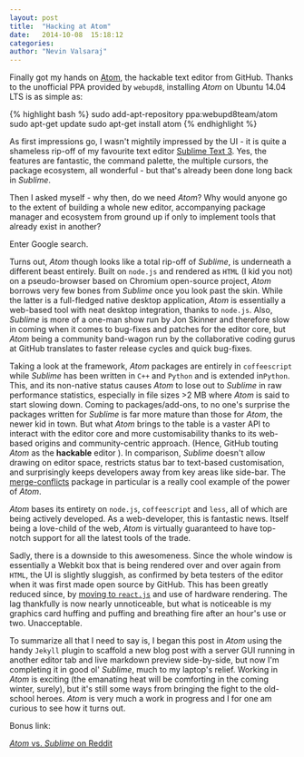 ```yaml
---
layout: post
title:  "Hacking at Atom"
date:   2014-10-08  15:18:12
categories:
author: "Nevin Valsaraj"
---
```


Finally got my hands on [Atom](https://atom.io/), the hackable text editor from GitHub. Thanks to the unofficial PPA provided by `webupd8`, installing _Atom_ on Ubuntu 14.04 LTS is as simple as:

{% highlight bash %}
sudo add-apt-repository ppa:webupd8team/atom
sudo apt-get update
sudo apt-get install atom
{% endhighlight %}

As first impressions go, I wasn't mightily impressed by the UI - it is quite a shameless rip-off of my favourite text editor [Sublime Text 3](http://www.sublimetext.com/). Yes, the features are fantastic, the command palette, the multiple cursors, the package ecosystem, all wonderful - but that's already been done long back in _Sublime_.

Then I asked myself - why then, do we need _Atom_? Why would anyone go to the extent of building a whole new editor, accompanying package manager and ecosystem from ground up if only to implement tools that already exist in another?

Enter Google search.

Turns out, _Atom_ though looks like a total rip-off of _Sublime_, is underneath a different beast entirely. Built on `node.js` and rendered as `HTML` (I kid you not) on a pseudo-browser based on Chromium open-source project, _Atom_ borrows very few bones from _Sublime_ once you look past the  skin. While the latter is a full-fledged native desktop application, _Atom_ is essentially a web-based tool with neat desktop integration, thanks to `node.js`. Also, _Sublime_ is more of a one-man show run by Jon Skinner and therefore slow in coming when it comes to bug-fixes and patches for the editor core, but _Atom_ being a community band-wagon run by the collaborative coding gurus at GitHub translates to faster release cycles and quick bug-fixes.

Taking a look at the framework, _Atom_ packages are entirely in `coffeescript` while _Sublime_ has been written in `C++` and `Python` and is extended in`Python`. This, and its non-native status causes _Atom_ to lose out to _Sublime_ in raw performance statistics, especially in file sizes >2 MB where _Atom_ is said to start slowing down. Coming to packages/add-ons, to no one's surprise the packages written for _Sublime_ is far more mature than those for _Atom_, the newer kid in town. But what _Atom_ brings to the table is a vaster API to interact with the editor core and more customisability thanks to its web-based origins and community-centric approach. (Hence, GitHub touting _Atom_ as the __hackable__ editor ). In comparison, _Sublime_ doesn't allow drawing on editor space, restricts status bar to text-based customisation, and surprisingly keeps developers away from key areas like side-bar. The [merge-conflicts](https://atom.io/packages/merge-conflicts) package in particular is a really cool example of the power of _Atom_.

_Atom_ bases its entirety on `node.js`, `coffeescript` and `less`, all of which are being actively developed. As a web-developer, this is fantastic news. Itself being a love-child of the web, _Atom_ is virtually guaranteed to have top-notch support for all the latest tools of the trade.

Sadly, there is a downside to this awesomeness. Since the whole window is essentially a Webkit box that is being rendered over and over again from `HTML`, the UI is slightly sluggish, as confirmed by beta testers of the editor when it was first made open source by GitHub. This has been greatly reduced since, by [moving to `react.js`](http://blog.atom.io/2014/07/02/moving-atom-to-react.html) and use of hardware rendering. The lag thankfully is now nearly unnoticeable, but what is noticeable is my graphics card huffing and puffing and breathing fire after an hour's use or two. Unacceptable.

To summarize all that I need to say is, I began this post in _Atom_ using the handy `Jekyll` plugin to scaffold a new blog post with a server GUI running in another editor tab and live markdown preview side-by-side, but now I'm completing it in good ol' _Sublime_, much to my laptop's relief. Working in _Atom_ is exciting (the emanating heat will be comforting in the coming winter, surely), but it's still some ways from bringing the fight to the old-school heroes. _Atom_ is very much a work in progress and I for one am curious to see how it turns out.

Bonus link:

[_Atom_ vs. _Sublime_ on Reddit](http://www.reddit.com/r/programming/comments/2dfogp/sublime_vs_atom_text_editor_battles)
